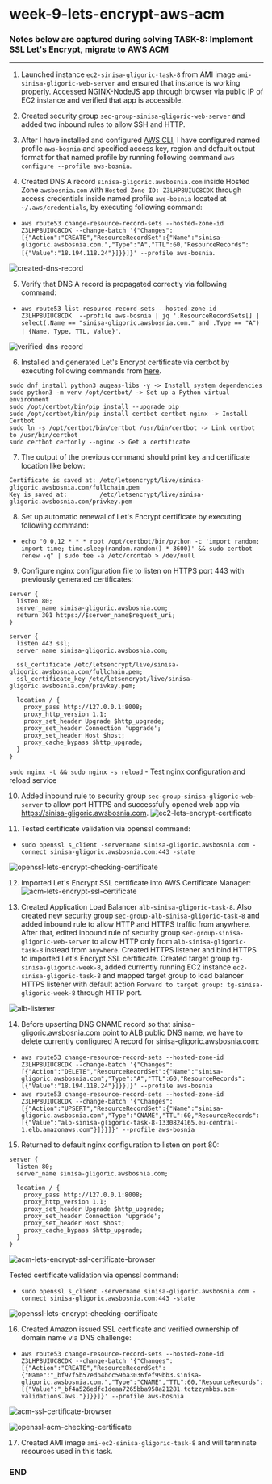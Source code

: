 # week-9-lets-encrypt-aws-acm
### Notes below are captured during solving TASK-8: Implement SSL Let's Encrypt, migrate to AWS ACM
----------------------------------------------------------------------------------

1. Launched instance `ec2-sinisa-gligoric-task-8` from AMI image `ami-sinisa-gligoric-web-server` and ensured that instance is working properly. Accessed NGINX-NodeJS app through browser via public IP of EC2 instance and verified that app is accessible.

2. Created security group `sec-group-sinisa-gligoric-web-server` and added two inbound rules to allow SSH and HTTP.

3. After I have installed and configured [AWS CLI](https://docs.aws.amazon.com/cli/latest/userguide/getting-started-install.html), I have configured named profile `aws-bosnia` and specified access key, region and default output format for that named profile by running following command `aws configure --profile aws-bosnia`. 

4. Created DNS A record `sinisa-gligoric.awsbosnia.com` inside Hosted Zone `awsbosnia.com` with `Hosted Zone ID: Z3LHP8UIUC8CDK` through access credentials inside named profile `aws-bosnia` located at `~/.aws/credentials`, by executing following command:
* `aws route53 change-resource-record-sets --hosted-zone-id Z3LHP8UIUC8CDK --change-batch '{"Changes":[{"Action":"CREATE","ResourceRecordSet":{"Name":"sinisa-gligoric.awsbosnia.com.","Type":"A","TTL":60,"ResourceRecords":[{"Value":"18.194.118.24"}]}}]}' --profile aws-bosnia`.

![created-dns-record](./created-dns-record.png)

5. Verify that DNS A record is propagated correctly via following command:
* `aws route53 list-resource-record-sets --hosted-zone-id Z3LHP8UIUC8CDK  --profile aws-bosnia | jq '.ResourceRecordSets[] | select(.Name == "sinisa-gligoric.awsbosnia.com." and .Type == "A") | {Name, Type, TTL, Value}'`.

![verified-dns-record](./verified_dns_record.png)

6. Installed and generated Let's Encrypt certificate via certbot by executing following commands from [here](https://certbot.eff.org/instructions?ws=nginx&os=pip).
```
sudo dnf install python3 augeas-libs -y -> Install system dependencies
sudo python3 -m venv /opt/certbot/ -> Set up a Python virtual environment
sudo /opt/certbot/bin/pip install --upgrade pip
sudo /opt/certbot/bin/pip install certbot certbot-nginx -> Install Certbot
sudo ln -s /opt/certbot/bin/certbot /usr/bin/certbot -> Link certbot to /usr/bin/certbot
sudo certbot certonly --nginx -> Get a certificate
```

7. The output of the previous command should print key and certificate location like below:
```
Certificate is saved at: /etc/letsencrypt/live/sinisa-gligoric.awsbosnia.com/fullchain.pem
Key is saved at:         /etc/letsencrypt/live/sinisa-gligoric.awsbosnia.com/privkey.pem
```
 
8. Set up automatic renewal of Let's Encrypt certificate by executing following command:
* `echo "0 0,12 * * * root /opt/certbot/bin/python -c 'import random; import time; time.sleep(random.random() * 3600)' && sudo certbot renew -q" | sudo tee -a /etc/crontab > /dev/null`

9. Configure nginx configuration file to listen on HTTPS port 443 with previously generated certificates:
```
server {
  listen 80;
  server_name sinisa-gligoric.awsbosnia.com;
  return 301 https://$server_name$request_uri;
}

server {
  listen 443 ssl;
  server_name sinisa-gligoric.awsbosnia.com;

  ssl_certificate /etc/letsencrypt/live/sinisa-gligoric.awsbosnia.com/fullchain.pem;
  ssl_certificate_key /etc/letsencrypt/live/sinisa-gligoric.awsbosnia.com/privkey.pem;

  location / {
    proxy_pass http://127.0.0.1:8008;
    proxy_http_version 1.1;
    proxy_set_header Upgrade $http_upgrade;
    proxy_set_header Connection 'upgrade';
    proxy_set_header Host $host;
    proxy_cache_bypass $http_upgrade;
  }
}

```
`sudo nginx -t && sudo nginx -s reload` - Test nginx configuration and reload service

10. Added inbound rule to security group `sec-group-sinisa-gligoric-web-server` to allow port HTTPS and successfully opened web app via https://sinisa-gligoric.awsbosnia.com. 
![ec2-lets-encrypt-certificate](./ec2-lets-encrypt-certificate.png)

11. Tested certificate validation via openssl command:
* `sudo openssl s_client -servername sinisa-gligoric.awsbosnia.com -connect sinisa-gligoric.awsbosnia.com:443 -state`

![openssl-lets-encrypt-checking-certificate](./openssl-lets-encrypt-checking-certificate.png)

12. Imported Let's Encrypt SSL certificate into AWS Certificate Manager:
![acm-lets-encrypt-ssl-certificate](./acm-lets-encrypt-ssl-certificate.png)

13. Created Application Load Balancer `alb-sinisa-gligoric-task-8`. Also created new security group `sec-group-alb-sinisa-gligoric-task-8` and added inbound rule to allow HTTP and HTTPS traffic from anywhere. After that, edited inbound rule of security group `sec-group-sinisa-gligoric-web-server` to allow HTTP only from `alb-sinisa-gligoric-task-8` instead from `anywhere`. Created HTTPS listener and bind HTTPS to imported Let's Encrypt SSL certificate. Created target group `tg-sinisa-gligoric-week-8`, added currently running EC2 instance `ec2-sinisa-gligoric-task-8` and mapped target group to load balancer HTTPS listener with default action `Forward to target group: tg-sinisa-gligoric-week-8` through HTTP port.  

![alb-listener](./alb_listener.png)

14. Before upserting DNS CNAME record so that sinisa-gligoric.awsbosnia.com point to ALB public DNS name, we have to delete currently configured A record for sinisa-gligoric.awsbosnia.com:
* `aws route53 change-resource-record-sets --hosted-zone-id Z3LHP8UIUC8CDK --change-batch '{"Changes":[{"Action":"DELETE","ResourceRecordSet":{"Name":"sinisa-gligoric.awsbosnia.com","Type":"A","TTL":60,"ResourceRecords":[{"Value":"18.194.118.24"}]}}]}' --profile aws-bosnia`
* `aws route53 change-resource-record-sets --hosted-zone-id Z3LHP8UIUC8CDK --change-batch '{"Changes":[{"Action":"UPSERT","ResourceRecordSet":{"Name":"sinisa-gligoric.awsbosnia.com","Type":"CNAME","TTL":60,"ResourceRecords":[{"Value":"alb-sinisa-gligoric-task-8-1330824165.eu-central-1.elb.amazonaws.com"}]}}]}' --profile aws-bosnia` 

15. Returned to default nginx configuration to listen on port 80:
```
server {
  listen 80;
  server_name sinisa-gligoric.awsbosnia.com;

  location / {
    proxy_pass http://127.0.0.1:8008;
    proxy_http_version 1.1;
    proxy_set_header Upgrade $http_upgrade;
    proxy_set_header Connection 'upgrade';
    proxy_set_header Host $host;
    proxy_cache_bypass $http_upgrade;
  }
}
```
![acm-lets-encrypt-ssl-certificate-browser](./acm-lets-encrypt-ssl-certificate-browser.png)

Tested certificate validation via openssl command:
* `sudo openssl s_client -servername sinisa-gligoric.awsbosnia.com -connect sinisa-gligoric.awsbosnia.com:443 -state`

![openssl-lets-encrypt-checking-certificate](./openssl-lets-encrypt-checking-certificate.png)

16. Created Amazon issued SSL certificate and verified ownership of domain name via DNS challenge:
* `aws route53 change-resource-record-sets --hosted-zone-id Z3LHP8UIUC8CDK --change-batch '{"Changes":[{"Action":"CREATE","ResourceRecordSet":{"Name":"_bf97f5b57edb4bcc59ba3036fef99bb3.sinisa-gligoric.awsbosnia.com.","Type":"CNAME","TTL":60,"ResourceRecords":[{"Value":"_bf4a526edfc1deaa7265bba958a21281.tctzzymbbs.acm-validations.aws."}]}}]}' --profile aws-bosnia`

![acm-ssl-certificate-browser](./acm-ssl-certificate-browser.png)

![openssl-acm-checking-certificate](./openssl-acm-checking-certificate.png)

17. Created AMI image `ami-ec2-sinisa-gligoric-task-8` and will terminate resources used in this task.

### END

